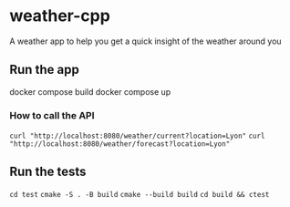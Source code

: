 # weather-cpp
A weather app to help you get a quick insight of the weather around you

## Run the app

docker compose build
docker compose up

### How to call the API

`curl "http://localhost:8080/weather/current?location=Lyon"`
`curl "http://localhost:8080/weather/forecast?location=Lyon"`

## Run the tests

`cd test`
`cmake -S . -B build`
`cmake --build build`
`cd build && ctest`

